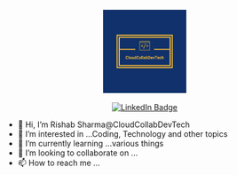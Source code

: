 <p align="center"><img src="/assets/images/logo.svg" width="150"/></p>
<div id="badges">
  <p align="center">
    <a href="https://www.linkedin.com/in/rishabsharma/">
    <img src="https://img.shields.io/badge/LinkedIn-blue?style=for-the-badge&logo=linkedin&logoColor=white" alt="LinkedIn Badge">
    </a>
  </p>
</div>

<p align="center">

- 👋 Hi, I’m Rishab Sharma@CloudCollabDevTech
- 👀 I’m interested in ...Coding, Technology and other topics
- 🌱 I’m currently learning ...various things
- 💞️ I’m looking to collaborate on ...
- 📫 How to reach me ...
